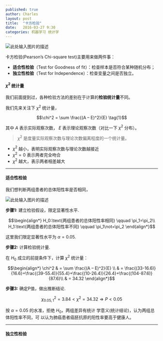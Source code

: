 ```yaml
---
published: true
author: Charles
layout: post
title:  "卡方检验"
date:   2016-03-27 9:30
categories: 机器学习 统计学
---
```


![此处输入图片的描述][1]

卡方检验(Pearson’s Chi-square test)主要用来做两件事：

- **适合性检验**（Test for Goodness of fit）：检查样本是否符合某种随机分布；
- **独立性检验**（Test for Independence）：检查变量之间是否独立。

#### $\chi^2$ 统计量

我们前面提到过，各种检验方法的差别在于计算的**检验统计量**不同。

我们先来关注下 $\chi^2$ 统计量，

$$\chi^2 = \sum \frac{(A – E)^2}{E} \tag{1}$$

其中 $A$ 表示实际观察次数， $E$ 表示理论观察次数（对比一下 $\chi^2$ 分布）。

> $\chi^2$ 是度量实际观察次数与理论次数偏离程度的一个统计量。

 - $\chi^2$ 越小，表明实际观察次数与理论次数越接近
 - $\chi^2=0$ 表示两者完全吻合
 - $\chi^2$ 越大，表示两者相差越大


----------


#### 适合性检验
我们想判断两组患者的总体阳性率是否相同，

 ![此处输入图片的描述][2]

**步骤1:** 建立检验假设，限定显著性水平.

$$\begin{align*}
H_0:\text{两组患者的总体阳性率相同} \qquad \pi_1=\pi_2\\
H_1:\text{两组患者的总体阳性率不同} \qquad \pi_1\not=\pi_2
\end{align*}$$

这里我们限定显著性水平为 $\alpha = 0.05$.

**步骤2:** 计算检验统计量.

在 $H_0$ 成立的前提条件下，计算 $\chi^2$ 统计量：

$$\begin{align*}
\chi^2 & = \sum \frac{(A – E)^2}{E} \\
& = \frac{(33-16.6)}{16.6}+\frac{(39-55.4)}{55.4}+\frac{(10-26.4)}{26.4}+\frac{(104-87.6)}{87.6}\\
& = 34.32
\end{align*}$$

**步骤3:** 确定P值，做出推断结论.

$$\chi^2_{0.05,1} = 3.84<\chi^2=34.32 \Rightarrow P<0.05$$

按 $\alpha=0.05$ 的水准，拒绝 $H_0$，两组差异有统计
学意义(统计结论)，认为两组总体阳性率不同，可
以认为肺癌患者癌胚抗原的阳性率要高于健康人。

----------


#### 独立性检验


  [1]: http://7xjbdi.com1.z0.glb.clouddn.com/Chi_square_test.png
  [2]: http://7xjbdi.com1.z0.glb.clouddn.com/2016-03-30_202454.png